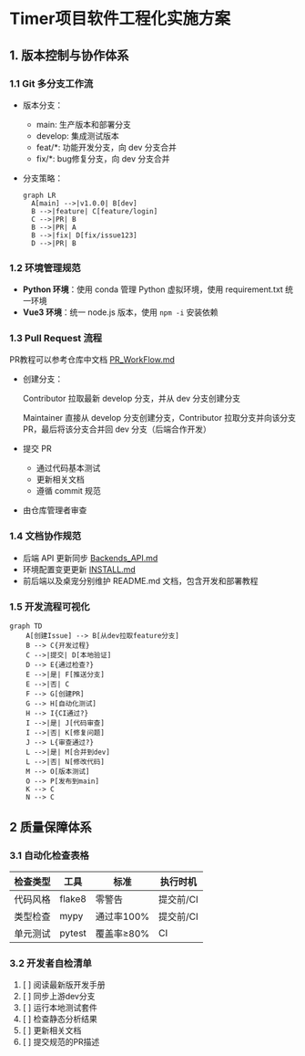 # Timer项目软件工程化实施方案

## 1. 版本控制与协作体系

### 1.1 Git 多分支工作流

+ 版本分支：

  + main: 生产版本和部署分支
  + develop: 集成测试版本
  + feat/\*: 功能开发分支，向 dev 分支合并
  + fix/\*: bug修复分支，向 dev 分支合并

+ 分支策略：

  ```mermaid
  graph LR
    A[main] -->|v1.0.0| B[dev]
    B -->|feature| C[feature/login]
    C -->|PR| B
    B -->|PR| A
    B -->|fix| D[fix/issue123]
    D -->|PR| B
  ```

### 1.2 环境管理规范

- **Python 环境**：使用 conda 管理 Python 虚拟环境，使用 requirement.txt 统一环境
- **Vue3 环境**：统一 node.js 版本，使用 `npm -i` 安装依赖

### 1.3 Pull Request 流程

PR教程可以参考仓库中文档 [PR_WorkFlow.md](PR_WorkFlow.md)

+ 创建分支：

  Contributor 拉取最新 develop 分支，并从 dev 分支创建分支

  Maintainer 直接从 develop 分支创建分支，Contributor 拉取分支并向该分支 PR，最后将该分支合并回 dev 分支（后端合作开发）

+ 提交 PR

  + 通过代码基本测试
  + 更新相关文档
  + 遵循 commit 规范

+ 由仓库管理者审查

### 1.4 文档协作规范

- 后端 API 更新同步 [Backends_API.md](Backends_API.md)
- 环境配置变更更新 [INSTALL.md](../INSTALL.md)
- 前后端以及桌宠分别维护 README.md 文档，包含开发和部署教程

### 1.5 开发流程可视化

```mermaid
graph TD
    A[创建Issue] --> B[从dev拉取feature分支]
    B --> C{开发过程}
    C -->|提交| D[本地验证]
    D --> E{通过检查?}
    E -->|是| F[推送分支]
    E -->|否| C
    F --> G[创建PR]
    G --> H[自动化测试]
    H --> I{CI通过?}
    I -->|是| J[代码审查]
    I -->|否| K[修复问题]
    J --> L{审查通过?}
    L -->|是| M[合并到dev]
    L -->|否| N[修改代码]
    M --> O[版本测试]
    O --> P[发布到main]
    K --> C
    N --> C
```

## 2 质量保障体系

### 3.1 自动化检查表格

| 检查类型 | 工具   | 标准       | 执行时机 |
|---------|--------|-----------|----------|
| 代码风格 | flake8 |   零警告   | 提交前/CI |
| 类型检查 | mypy   | 通过率100% | 提交前/CI |
| 单元测试 | pytest | 覆盖率≥80% | CI       |

### 3.2 开发者自检清单
1. [ ] 阅读最新版开发手册
2. [ ] 同步上游dev分支
3. [ ] 运行本地测试套件
4. [ ] 检查静态分析结果
5. [ ] 更新相关文档
6. [ ] 提交规范的PR描述
